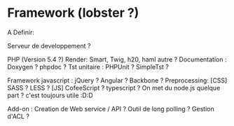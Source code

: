 Framework (lobster ?)
=====================

A Definir:

Serveur de developpement ?

PHP (Version 5.4 ?)
Render: Smart, Twig, h20, haml autre ?
Documentation : Doxygen ? phpdoc ?
Tst unitaire : PHPUnit ? SimpleTst ?

Framework javascript : jQuery ? Angular ? Backbone ?
Preprocessing: [CSS] SASS ? LESS ?
               [JS] CofeeScript ? typescript ?
On met du node.js quelque part ? c'est toujours utile :D:D


Add-on :
Creation de Web service / API ?
Outil de long polling ?
Gestion d'ACL ?
